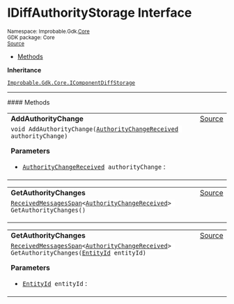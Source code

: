 
# IDiffAuthorityStorage Interface
<sup>
Namespace: Improbable.Gdk.<a href="{{.Site.BaseURL}}/api/core-index">Core</a><br/>
GDK package: Core<br/>
<a href="https://www.github.com/spatialos/gdk-for-unity/blob/88a422dc255ef1d47ee9385f226ca439f31c000b/workers/unity/Packages/io.improbable.gdk.core/Worker/DiffStorage.cs/#L41">Source</a>
<style>
a code {
                    padding: 0em 0.25em!important;
}
code {
                    background-color: #ffffff!important;
}
</style>
</sup>
<nav id="pageToc" class="page-toc"><ul><li><a href="#methods">Methods</a>
</ul></nav>



</p>

<b>Inheritance</b>

<code><a href="{{.Site.BaseURL}}/api/core/i-component-diff-storage">Improbable.Gdk.Core.IComponentDiffStorage</a></code>











</p>
<hr style="width:100%; border-top-color:#d8d8d8" />
#### Methods


</p>




<table width="100%">
    <tr>
        <td style="border-right:none"><a id="addauthoritychange-authoritychangereceived"></a><b>AddAuthorityChange</b></td>
        <td style="border-left:none; text-align:right"><a href="https://www.github.com/spatialos/gdk-for-unity/blob/88a422dc255ef1d47ee9385f226ca439f31c000b/workers/unity/Packages/io.improbable.gdk.core/Worker/DiffStorage.cs/#L43">Source</a></td>
    </tr>
    <tr>
        <td colspan="2">
<code>void AddAuthorityChange(<a href="{{.Site.BaseURL}}/api/core/authority-change-received">AuthorityChangeReceived</a> authorityChange)</code></p>



</p>

<b>Parameters</b>

<ul>
<li><code><a href="{{.Site.BaseURL}}/api/core/authority-change-received">AuthorityChangeReceived</a> authorityChange</code> : </li>
</ul>





</td>
    </tr>
</table>


<table width="100%">
    <tr>
        <td style="border-right:none"><a id="getauthoritychanges"></a><b>GetAuthorityChanges</b></td>
        <td style="border-left:none; text-align:right"><a href="https://www.github.com/spatialos/gdk-for-unity/blob/88a422dc255ef1d47ee9385f226ca439f31c000b/workers/unity/Packages/io.improbable.gdk.core/Worker/DiffStorage.cs/#L44">Source</a></td>
    </tr>
    <tr>
        <td colspan="2">
<code><a href="{{.Site.BaseURL}}/api/core/received-messages-span">ReceivedMessagesSpan</a>&lt;<a href="{{.Site.BaseURL}}/api/core/authority-change-received">AuthorityChangeReceived</a>&gt; GetAuthorityChanges()</code></p>






</td>
    </tr>
</table>


<table width="100%">
    <tr>
        <td style="border-right:none"><a id="getauthoritychanges-entityid"></a><b>GetAuthorityChanges</b></td>
        <td style="border-left:none; text-align:right"><a href="https://www.github.com/spatialos/gdk-for-unity/blob/88a422dc255ef1d47ee9385f226ca439f31c000b/workers/unity/Packages/io.improbable.gdk.core/Worker/DiffStorage.cs/#L45">Source</a></td>
    </tr>
    <tr>
        <td colspan="2">
<code><a href="{{.Site.BaseURL}}/api/core/received-messages-span">ReceivedMessagesSpan</a>&lt;<a href="{{.Site.BaseURL}}/api/core/authority-change-received">AuthorityChangeReceived</a>&gt; GetAuthorityChanges(<a href="{{.Site.BaseURL}}/api/core/entity-id">EntityId</a> entityId)</code></p>



</p>

<b>Parameters</b>

<ul>
<li><code><a href="{{.Site.BaseURL}}/api/core/entity-id">EntityId</a> entityId</code> : </li>
</ul>





</td>
    </tr>
</table>






